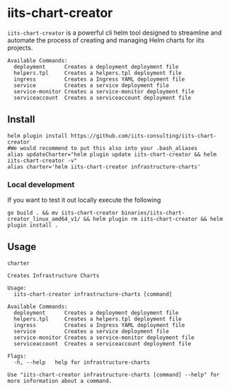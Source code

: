 # iits-chart-creator

`iits-chart-creator` is a powerful cli helm tool designed to streamline and automate the process of creating and managing Helm charts for iits projects.


```shell
Available Commands:
  deployment      Creates a deployment deployment file
  helpers.tpl     Creates a helpers.tpl deployment file
  ingress         Creates a Ingress YAML deployment file
  service         Creates a service deployment file
  service-monitor Creates a service-monitor deployment file
  serviceaccount  Creates a serviceaccount deployment file
```


## Install


```shell
helm plugin install https://github.com/iits-consulting/iits-chart-creator
#We would recommend to put this also into your .bash_aliases
alias updateCharter="helm plugin update iits-chart-creator && helm iits-chart-creator -v"
alias charter='helm iits-chart-creator infrastructure-charts'
```

### Local development
If you want to test it out locally execute the following

```shell
go build . && mv iits-chart-creator binaries/iits-chart-creator_linux_amd64_v1/ && helm plugin rm iits-chart-creator && helm plugin install .
```

## Usage

```shell
charter

Creates Infrastructure Charts

Usage:
  iits-chart-creator infrastructure-charts [command]

Available Commands:
  deployment      Creates a deployment deployment file
  helpers.tpl     Creates a helpers.tpl deployment file
  ingress         Creates a Ingress YAML deployment file
  service         Creates a service deployment file
  service-monitor Creates a service-monitor deployment file
  serviceaccount  Creates a serviceaccount deployment file

Flags:
  -h, --help   help for infrastructure-charts

Use "iits-chart-creator infrastructure-charts [command] --help" for more information about a command.
```